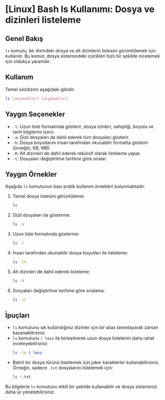 # [Linux] Bash ls Kullanımı: Dosya ve dizinleri listeleme

## Genel Bakış
`ls` komutu, bir dizindeki dosya ve alt dizinlerin listesini görüntülemek için kullanılır. Bu komut, dosya sistemindeki içerikleri hızlı bir şekilde incelemek için oldukça yararlıdır.

## Kullanım
Temel sözdizimi aşağıdaki gibidir:
```bash
ls [seçenekler] [argümanlar]
```

## Yaygın Seçenekler
- `-l`: Uzun liste formatında gösterir, dosya izinleri, sahipliği, boyutu ve tarih bilgilerini içerir.
- `-a`: Gizli dosyaları da dahil ederek tüm dosyaları gösterir.
- `-h`: Dosya boyutlarını insan tarafından okunabilir formatta gösterir (örneğin, KB, MB).
- `-R`: Alt dizinleri de dahil ederek rekürsif olarak listeleme yapar.
- `-t`: Dosyaları değiştirilme tarihine göre sıralar.

## Yaygın Örnekler
Aşağıda `ls` komutunun bazı pratik kullanım örnekleri bulunmaktadır:

1. Temel dosya listesini görüntüleme:
   ```bash
   ls
   ```

2. Gizli dosyaları da gösterme:
   ```bash
   ls -a
   ```

3. Uzun liste formatında gösterme:
   ```bash
   ls -l
   ```

4. İnsan tarafından okunabilir dosya boyutları ile listeleme:
   ```bash
   ls -lh
   ```

5. Alt dizinleri de dahil ederek listeleme:
   ```bash
   ls -R
   ```

6. Dosyaları değiştirilme tarihine göre sıralama:
   ```bash
   ls -lt
   ```

## İpuçları
- `ls` komutunu sık kullandığınız dizinler için bir alias tanımlayarak zaman kazanabilirsiniz.
- `ls` komutunu `| less` ile birleştirerek uzun dosya listelerini daha rahat inceleyebilirsiniz:
  ```bash
  ls -la | less
  ```
- Belirli bir dosya türünü listelemek için joker karakterler kullanabilirsiniz. Örneğin, sadece `.txt` dosyalarını listelemek için:
  ```bash
  ls *.txt
  ``` 

Bu bilgilerle `ls` komutunu etkili bir şekilde kullanabilir ve dosya sisteminizi daha iyi yönetebilirsiniz.